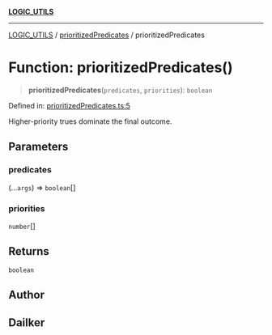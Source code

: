 [**LOGIC_UTILS**](../../README.md)

***

[LOGIC_UTILS](../../README.md) / [prioritizedPredicates](../README.md) / prioritizedPredicates

# Function: prioritizedPredicates()

> **prioritizedPredicates**(`predicates`, `priorities`): `boolean`

Defined in: [prioritizedPredicates.ts:5](https://github.com/dailker/everyutil/blob/0ec5ce08552e5059ec58e2975404aeb74a6202b1/src/logic/prioritizedPredicates.ts#L5)

Higher-priority trues dominate the final outcome.

## Parameters

### predicates

(...`args`) => `boolean`[]

### priorities

`number`[]

## Returns

`boolean`

## Author

## Dailker

